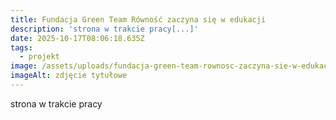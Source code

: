 ```yaml
---
title: Fundacja Green Team Równość zaczyna się w edukacji
description: 'strona w trakcie pracy[...]'
date: 2025-10-17T08:06:18.635Z
tags:
  - projekt
image: /assets/uploads/fundacja-green-team-rownosc-zaczyna-sie-w-edukacjo.jpg
imageAlt: zdjęcie tytułowe
---
```

strona w trakcie pracy
